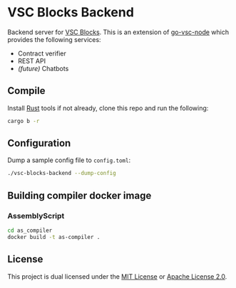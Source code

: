 # VSC Blocks Backend

Backend server for [VSC Blocks](https://vsc.techcoderx.com). This is an extension of [go-vsc-node](https://github.com/vsc-eco/go-vsc-node) which provides the following services:

- Contract verifier
- REST API
- _(future)_ Chatbots

## Compile

Install [Rust](https://doc.rust-lang.org/book/ch01-01-installation.html) tools if not already, clone this repo and run the following:

```sh
cargo b -r
```

## Configuration

Dump a sample config file to `config.toml`:

```sh
./vsc-blocks-backend --dump-config
```

## Building compiler docker image

### AssemblyScript

```sh
cd as_compiler
docker build -t as-compiler .
```

## License

This project is dual licensed under the [MIT License](https://github.com/techcoderx/vsc-blocks-backend/blob/main/LICENSE-MIT) or [Apache License 2.0](https://github.com/techcoderx/vsc-blocks-backend/blob/main/LICENSE-APACHE).
